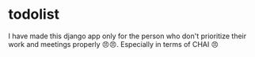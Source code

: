 # todolist
I have made this django app only for the person who don't prioritize their work and meetings properly 😠😠.
Especially in terms of CHAI 😠
